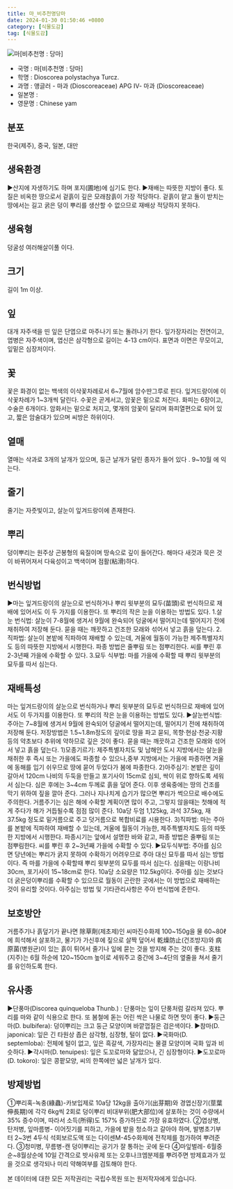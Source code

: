 ```yaml
---
title: 마_비추천명당마
date: 2024-01-30 01:50:46 +0800
category: [식물도감]
tag: [식물도감]
---
```




![마[비추천명 : 당마]](/fileUpload/plants/basic/Dioscoreaceae/Dioscorea/24040/24040_20160726175630374files_th2.jpg)
- 국명 : 마[비추천명 : 당마]
- 학명 : Dioscorea polystachya Turcz.
- 과명 : 앵글러 - 마과 (Dioscoreaceae) APG Ⅳ- 마과 (Dioscoreaceae)
- 일본명 : 
- 영문명 : Chinese yam


## 분포
한국(제주), 중국, 일본, 대만
## 생육환경
▶산지에 자생하기도 하며 포지(圃地)에 심기도 한다. ▶재배는 따뜻한 지방이 좋다. 토질은 비옥한 땅으로서 겉흙이 깊은 모래참흙이 가장 적당하다. 겉흙이 얕고 돌이 받치는 땅에서는 길고 굵은 덩이 뿌리를 생산할 수 없으므로 재배상 적당하지 못하다.
## 생육형
덩굴성 여러해살이풀 이다.
## 크기
길이 1m 이상.
## 잎
대개 자주색을 띤 잎은 단엽으로 마주나기 또는 돌려나기 한다. 잎가장자리는 전연이고, 엽병은 자주색이며, 엽신은 삼각형으로 길이는 4-13 cm이다. 표면과 이면은 무모이고, 잎밑은 심장저이다.
## 꽃
꽃은 화경이 없는 백색의 이삭꽃차례로서 6~7월에 암수딴그루로 핀다. 잎겨드랑이에 이삭꽃차례가 1~3개씩 달린다. 수꽃은 곧게서고, 암꽃은 밑으로 처진다. 화피는 6장이고, 수술은 6개이다.  암화서는 밑으로 처지고, 몇개의 암꽃이 달리며 화피열편으로 되어 있고, 짧은 암술대가 있으며 씨방은 하위이다.
## 열매
열매는 삭과로 3개의 날개가 있으며, 둥근 날개가 달린 종자가 들어 있다 . 9~10월 에 익는다.
## 줄기
줄기는 자줏빛이고, 살눈이 잎겨드랑이에 존재한다.
## 뿌리
덩이뿌리는 원주상 곤봉형의 육질이며 땅속으로 깊이 들어간다. 해마다 새것과 묵은 것이 바뀌어져서 다육성이고 백색이며 점활(粘滑)하다.
## 번식방법
▶마는 잎겨드랑이의 살눈으로 번식하거나 뿌리 윗부분의 묘두(苗頭)로 번식하므로 재배에 있어서도 이 두 가지를 이용한다. 또 뿌리의 작은 눈을 이용하는 방법도 있다.1.살눈 번식법: 살눈이 7-8월에 생겨서 9월에 완숙되어 덩굴에서 떨어지는데 떨어지기 전에 채취하여 저장해 둔다. 묻을 때는 깨끗하고 건조한 모래와 섞어서 넣고 흙을 덮는다.2.직파법: 살눈이  본밭에 직파하여 재배할 수 있는데, 겨울에 월동이 가능한 제주특별자치도 등의 따뜻한 지방에서 시행한다. 파종 방법은 줄뿌림 또는 점뿌리한다. 씨를 뿌린 후 2-3년째 가을에 수확할 수 있다.3.묘두 식부법: 마를 가을에 수확할 때 뿌리 윗부분의 묘두를 따서 심는다.
## 재배특성
마는 잎겨드랑이의 살눈으로 번식하거나 뿌리 윗부분의 묘두로 번식하므로 재배에 있어서도 이 두가지를 이용한다.  또 뿌리의 작은 눈을 이용하는 방법도 있다.▶살눈번식법:주아는 7~8월에 생겨서 9월에 완숙되어 덩굴에서 떨어지는데, 떨어지기 전에 채취하여 저장해 둔다. 저장방법은 1.5~1.8m정도의 깊이로 땅을 파고 묻되, 목향·현삼·천궁·지황등의 약초보다 추위에 약하므로 깊은 것이 좋다. 묻을 때는 깨끗하고 건조한 모래와 섞어서 넣고 흙을 덮는다.1)모종기르기: 제주특별자치도 및 남해안 도시 지방에서는 살눈을 채취한 후 즉시 또는 가을에도 파종할 수 있으나,중부 지방에서는 가을에 파종하면 겨울에 동해를 입기 쉬우므로 땅에 묻어 두었다가 봄에 파종한다.2)아주심기: 본밭은 깊이 갈아서 120cm 나비의 두둑을 만들고 포기사이 15cm로 심되, 싹이 위로 향하도록 세워서 심는다. 심은 후에는 3~4cm 두께로 흙을 덮어 준다. 이후 생육중에는 땅의 건조를 막기 위하여 짚을 깔아 준다. 그러나 지나치게 습기가 많으면 뿌리가 썩으므로 배수에도 주의한다. 거름주기는 심은 해에 수확할 계획이면 많이 주고, 그렇지 않을때는 첫해에 적게 주다가 해가 거듭될수록 점점 많이 준다. 10a당 두엄 1,125kg, 과석 37.5kg, 재 37.5kg 정도로 밑거름으로 주고 덧거름으로 복합비료를 시용한다.3)직파법: 마는 주아를 본밭에 직파하여 재배할 수 있는데, 겨울에 월동이 가능한, 제주특별자치도 등의 따뜻한 지방에서 시행한다. 파종시기는 앞에서 설명한 바와 같고, 파종 방법은 줄뿌림 또는 점뿌림한다. 씨를 뿌린 후 2~3년째 가을에 수확할 수 있다.▶묘두식부법: 주아를 심으면 당년에는 뿌리가 굵지 못하여 수확하기 어려우므로 주아 대신 묘두를 따서 심는 방법이다.  즉 마를 가을에 수확할때 뿌리 윗부분의 묘두를 따서 심는다. 심을때는 이랑나비 30cm, 포기사이 15~18cm로 한다. 10a당 소요량은 112.5kg이다.  주아를 심는 것보다 더 굵은덩이뿌리를 수확할 수 있으므로 월동이 곤란한 곳에서는 이 방법으로 재배하는 것이 유리할 것이다.  아주심는 방법 및 기타관리사항은 주아 번식법에 준한다.  

## 보호방안
거름주기나 흙덮기가 끝나면 除草劑(제초제)인 씨마진수화제 100~150g을 물 60~80ℓ에 희석해서 살포하고, 물기가 가신후에 짚으로 살짝 덮어서 乾燥防止(건조방지)와 病原菌(병원균)이 있는 흙이 튀어서 줄기나 잎에 묻는 것을 방지해 주는 것이 좋다. 支柱(지주)는 6월 하순에 120~150cm 높이로 세워주고 중간에 3~4단의 옆줄을 쳐서 줄기를 유인하도록 한다.
## 유사종
▶단풍마(Discorea quinqueloba Thunb.) : 단풍마는 잎이 단풍처럼 갈라져 있다. 뿌리를 마와 같이 식용으로 한다. 또 봄철에 돋는 어린 싹은 나물로 하면 맛이 좋다.▶둥근마(D. bulbifera): 덩이뿌리는 크고 둥근 모양이며 바깥껍질은 검은색이다.▶참마(D. japonica): 잎은 긴 타원상 좁은 삼각형, 심장형, 털이 없다.▶국화마(D. septemloba): 전체에 털이 없고, 잎은 흑갈색, 가장자리는  물결 모양이며 국화 잎과 비슷하다.▶각시마(D. tenuipes): 잎은 도꼬로마와 닮았으나, 긴 심장형이다.▶도꼬로마(D. tokoro): 잎은 콩팥모양, 씨의 한쪽에만 넓은 날개가 있다.
## 방제방법
①뿌리혹-녹충(綠蟲)-카보입제로 10a당 12kg을 출아기(出芽期)와 경엽신장기(莖葉伸長期)에 각각 6kg씩 2회로 덩이뿌리 비대부위(肥大部位)에 살포하는 것이 수량에서 35% 증수이며, 따라서 소득(所得)도 157% 증가하므로 가장 유효하였다.②엽상병, 탄저병, 잎마름병- 이어짓기를 피하고, 가을에 밭을 청소하고 갈아야 하며, 발병초기부터 2~3번 4두식 석회보르도액 또는 다이센M-45수화제에 전착제를 첨가하여 뿌려준다.③청미병, 무름병-캔 덩이뿌리는 공기가 잘 통하는 곳에 둔다④마잎벌레- 6월중순~8월상순에 10일 간격으로 밧사유제 또는 오후나크엠분제를 뿌려주면 방제효과가 있을 것으로 생각되나 미리 약해여부를 검토해야 한다.






본 데이터에 대한 모든 저작권리는 국립수목원 또는 원저작자에게 있습니다.
